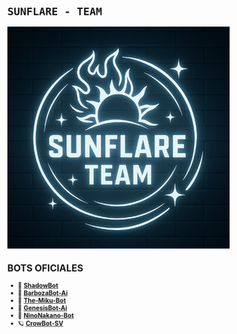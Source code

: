 # `SUNFLARE - TEAM`

![SUN](https://raw.githubusercontent.com/SunFlare-Team/SunFlare-Team/main/sunflare_team_compressed.png)

## BOTS OFICIALES
- 🖤 [**ShadowBot**]()
- 🚀 [**BarbozaBot-Ai**]()
- 🌸 [**The-Miku-Bot**]()
- 🍧 [**GenesisBot-Ai**]()
- 🧁 [**NinoNakano-Bot**]()
- 🪐 [**CrowBot-SV**]()
